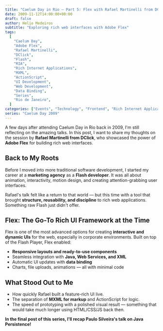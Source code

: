```yaml
---
title: "Caelum Day in Rio – Part 5: Flex with Rafael Martinelli from DClick"
date: 2009-11-12T14:00:00+00:00
draft: false
author: Helio Medeiros
subtitle: "Exploring rich web interfaces with Adobe Flex"
tags:
  [
    "Caelum Day",
    "Adobe Flex",
    "Rafael Martinelli",
    "DClick",
    "Flash",
    "RIA",
    "Rich Internet Applications",
    "MXML",
    "ActionScript",
    "UI Development",
    "Web Development",
    "Data Binding",
    "Series",
    "Rio de Janeiro",
  ]
categories: ["Events", "Technology", "Frontend", "Rich Internet Applications"]
series: "Caelum Day 2009"
---
```


A few days after attending Caelum Day in Rio back in 2009, I'm still reflecting on the amazing talks. In this post, I want to share my thoughts on the session by **Rafael Martinelli from DClick**, who showcased the power of **Adobe Flex** for building rich web interfaces.

## Back to My Roots

Before I moved into more traditional software development, I started my career at a **marketing agency** as a **Flash developer**. It was all about animation, interactivity, motion design, and creating attention-grabbing user interfaces.

Rafael's talk felt like a return to that world — but this time with a tool that brought **structure, reusability, and discipline** to rich web applications. Something raw Flash just didn't offer.

## Flex: The Go-To Rich UI Framework at the Time

Flex is one of the most advanced options for creating **interactive and dynamic UIs** for the web, especially in corporate environments. Built on top of the Flash Player, Flex enabled:

- **Responsive layouts and ready-to-use components**
- Seamless integration with **Java, Web Services, and XML**
- Automatic UI updates with **data binding**
- Charts, file uploads, animations — all with minimal code

## What Stood Out to Me

- How quickly Rafael built a feature-rich UI live.
- The separation of **MXML for markup** and ActionScript for logic.
- The speed of prototyping with a polished visual result — something that would take much longer using HTML/CSS/JS back then.

**In the final post of this series, I'll recap Paulo Silveira's talk on Java Persistence!**
